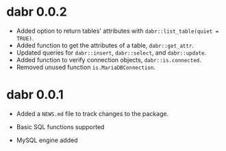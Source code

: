 # dabr 0.0.2

* Added option to return tables' attributes with `dabr::list_table(quiet = TRUE)`. 
* Added function to get the attributes of a table, `dabr::get_attr`.
* Updated queries for `dabr::insert`, `dabr::select`, and `dabr::update`.
* Added function to verify connection objects, `dabr::is.connected`.
* Removed unused function `is.MariaDBConnection`.

# dabr 0.0.1

* Added a `NEWS.md` file to track changes to the package.

* Basic SQL functions supported

* MySQL engine added
